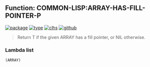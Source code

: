 ## Function: COMMON-LISP:ARRAY-HAS-FILL-POINTER-P
[![package](https://img.shields.io/badge/Package-COMMON--LISP-5f9ea0.svg?style=social&colorA=999999)](../) [![type](https://img.shields.io/badge/Type-Function-5f9ea0.svg?style=social&colorA=999999)](../#function) [![clhs](https://img.shields.io/badge/CLHS-ARRAY--HAS--FILL--POINTER--P-5f9ea0.svg?style=social&colorA=999999)](http://www.lispworks.com/documentation/HyperSpec/Body/f_ar_has.htm) [![github](https://img.shields.io/badge/GitHub-View_the_source-5f9ea0.svg?style=social&colorA=999999&logo=github)](https://github.com/sbcl/sbcl/blob/master/src/code/array.lisp/) 

> Return T if the given ARRAY has a fill pointer, or NIL otherwise.

### Lambda list
```
(ARRAY)
```
